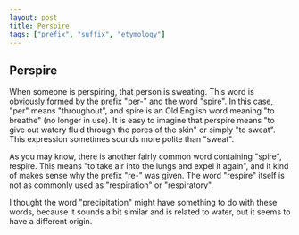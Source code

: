 ```yaml
---
layout: post
title: Perspire
tags: ["prefix", "suffix", "etymology"]
---
```


## Perspire
When someone is perspiring, that person is sweating. This word is obviously formed by the prefix "per-" and the word "spire". In this case, "per" means "throughout", and spire is an Old English word meaning "to breathe" (no longer in use). It is easy to imagine that perspire means "to give out watery fluid through the pores of the skin" or simply "to sweat". This expression sometimes sounds more polite than "sweat".

As you may know, there is another fairly common word containing "spire", respire. This means "to take air into the lungs and expel it again", and it kind of makes sense why the prefix "re-" was given. The word "respire" itself is not as commonly used as "respiration" or "respiratory".

I thought the word "precipitation" might have something to do with these words, because it sounds a bit similar and is related to water, but it seems to have a different origin.


